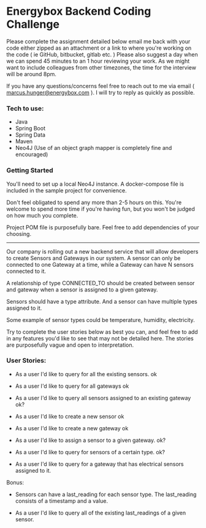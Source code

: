 # Energybox Backend Coding Challenge

Please complete the assignment detailed below email me back with your code either zipped as an attachment or a link to where you're working on the code ( ie GitHub, bitbucket, gitlab etc. ) 
Please also suggest a day when we can spend 45 minutes to an 1 hour reviewing your work. As we might want to include colleagues from other timezones, the time for the interview will be around 8pm. 

If you have any questions/concerns feel free to reach out to me via email ( marcus.hunger@energybox.com ). 
I will try to reply as quickly as possible.

### Tech to use:

- Java
- Spring Boot
- Spring Data
- Maven
- Neo4J (Use of an object graph mapper is completely fine and encouraged)

### Getting Started

You'll need to set up a local Neo4J instance. A docker-compose file is included in the sample project for convenience.

Don't feel obligated to spend any more than 2-5 hours on this. You're welcome to spend more time if you're having fun, but you won't be judged on how much you complete.

Project POM file is purposefully bare. Feel free to add dependencies of your choosing. 

---

Our company is rolling out a new backend service that will allow developers to create Sensors and Gateways in our system. 
A sensor can only be connected to one Gateway at a time, while a Gateway can have N sensors connected to it.

A relationship of type CONNECTED_TO should be created between sensor and gateway when a sensor is assigned to a given gateway.

Sensors should have a type attribute. And a sensor can have multiple types assigned to it. 

Some example of sensor types could be temperature, humidity, electricity.

Try to complete the user stories below as best you can, and feel free to add in any features you'd like to see that may not be detailed here. The stories are purposefully vague and open to interpretation.

### User Stories:

- As a user I'd like to query for all the existing sensors. ok

- As a user I'd like to query for all gateways ok

- As a user I'd like to query all sensors assigned to an existing gateway ok?

- As a user I'd like to create a new sensor ok

- As a user I'd like to create a new gateway ok

- As a user I'd like to assign a sensor to a given gateway. ok?

- As a user I'd like to query for sensors of a certain type. ok?

- As a user I'd like to query for a gateway that has electrical sensors assigned to it.

Bonus:

- Sensors can have a last_reading for each sensor type. The last_reading consists of a timestamp and a value.

- As a user I'd like to query all of the existing last_readings of a given sensor.

